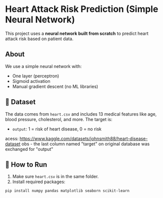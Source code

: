 # Heart Attack Risk Prediction (Simple Neural Network)

This project uses a **neural network built from scratch** to predict heart attack risk based on patient data.

##  About

We use a simple neural network with:

- One layer (perceptron)
- Sigmoid activation
- Manual gradient descent (no ML libraries)

## 📁 Dataset

The data comes from `heart.csv` and includes 13 medical features like age, blood pressure, cholesterol, and more. The target is:

- `output`: 1 = risk of heart disease, 0 = no risk

acess: https://www.kaggle.com/datasets/johnsmith88/heart-disease-dataset
obs - the last column named "target" on original database was exchanged for "output"

## 🚀 How to Run

1. Make sure `heart.csv` is in the same folder.
2. Install required packages:

```bash
pip install numpy pandas matplotlib seaborn scikit-learn
```
